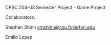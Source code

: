CPSC 254-03 Semester Project - Game Project


Collaborators:


Stephen Shinn		smshinn@csu.fullerton.edu

Emilio Lopez		
